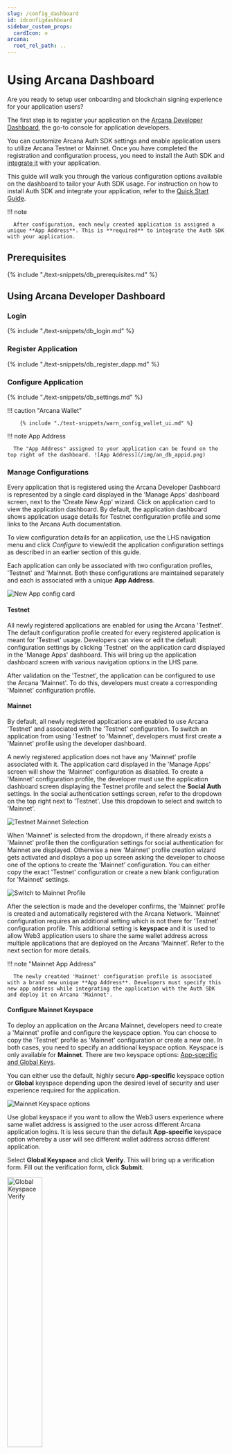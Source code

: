 ```yaml
---
slug: /config_dashboard
id: idconfigdashboard
sidebar_custom_props:
  cardIcon: ⚒️
arcana:
  root_rel_path: ..
---
```


# Using Arcana Dashboard

Are you ready to setup user onboarding and blockchain signing experience for your application users? 

The first step is to register your application on the [Arcana Developer Dashboard]({{page.meta.arcana.root_rel_path}}/concepts/dashboard.md), the go-to console for application developers. 

You can customize Arcana Auth SDK settings and enable application users to utilize Arcana Testnet or Mainnet. Once you have completed the registration and configuration process, you need to install the Auth SDK and [integrate it]({{page.meta.arcana.root_rel_path}}/howto/integrate_auth/index.md) with your application. 

This guide will walk you through the various configuration options available on the dashboard to tailor your Auth SDK usage.  For instruction on how to install Auth SDK and integrate your application, refer to the [Quick Start Guide]({{page.meta.arcana.root_rel_path}}/walletsdk/wallet_qs.md).

!!! note

      After configuration, each newly created application is assigned a unique **App Address**. This is **required** to integrate the Auth SDK with your application.

## Prerequisites

{% include "./text-snippets/db_prerequisites.md" %}

## Using Arcana Developer Dashboard

### Login

{% include "./text-snippets/db_login.md" %}

### Register Application

{% include "./text-snippets/db_register_dapp.md" %}

### Configure Application

{% include "./text-snippets/db_settings.md" %}

!!! caution "Arcana Wallet"

        {% include "./text-snippets/warn_config_wallet_ui.md" %}

!!! note App Address

      The "App Address" assigned to your application can be found on the top right of the dashboard. ![App Address](/img/an_db_appid.png)

### Manage Configurations

Every application that is registered using the Arcana Developer Dashboard is represented by a single card displayed in the 'Manage Apps' dashboard screen, next to the 'Create New App' wizard. Click on application card to view the application dashboard. By default, the application dashboard shows application usage details for Testnet configuration profile and some links to the Arcana Auth documentation. 

To view configuration details for an application, use the LHS navigation menu and click *Configure* to view/edit the application configuration settings as described in an earlier section of this guide.

Each application can only be associated with two configuration profiles, 'Testnet' and 'Mainnet. Both these configurations are maintained separately and each is associated with a unique **App Address**. 

![New App config card](/img/an_db_new_app_card.png)

#### Testnet

All newly registered applications are enabled for using the Arcana 'Testnet'. The default configuration profile created for every registered application is meant for 'Testnet' usage. Developers can view or edit the default configuration settings by clicking 'Testnet' on the application card displayed in the 'Manage Apps' dashboard. This will bring up the application dashboard screen with various navigation options in the LHS pane.

After validation on the 'Testnet', the application can be configured to use the Arcana 'Mainnet'. To do this, developers must create a corresponding 'Mainnet' configuration profile. 

#### Mainnet

By default, all newly registered applications are enabled to use Arcana 'Testnet' and associated with the 'Testnet' configuration. To switch an application from using 'Testnet' to 'Mainnet', developers must first create a 'Mainnet' profile using the developer dashboard. 

A newly registered application does not have any 'Mainnet' profile associated with it. The application card displayed in the 'Manage Apps' screen will show the 'Mainnet' configuration as disabled. To create a 'Mainnet' configuration profile, the developer must use the application dashboard screen displaying the Testnet profile and select the **Social Auth** settings. In the social authentication settings screen, refer to the dropdown on the top right next to 'Testnet'. Use this dropdown to select and switch to 'Mainnet'.

![Testnet Mainnet Selection](/img/an_db_testnet_mainnet_select.png)

When 'Mainnet' is selected from the dropdown, if there already exists a 'Mainnet' profile then the configuration settings for social authentication for Mainnet are displayed. Otherwise a new 'Mainnet' profile creation wizard gets activated and displays a pop up screen asking the developer to choose one of the options to create the 'Mainnet' configuration. You can either copy the exact 'Testnet' configuration or create a new blank configuration for 'Mainnet' settings. 

![Switch to Mainnet Profile](/img/an_db_new_mainnet_config_creation.png)

After the selection is made and the developer confirms, the 'Mainnet' profile is created and automatically registered with the Arcana Network. 'Mainnet' configuration requires an additional setting which is not there for 'Testnet' configuration profile. This additional setting is **keyspace** and it is used to allow Web3 application users to share the same wallet address across multiple applications that are deployed on the Arcana 'Mainnet'. Refer to the next section for more details.

!!! note "Mainnet App Address"

      The newly creat4ed 'Mainnet' configuration profile is associated with a brand new unique **App Address**. Developers must specify this new app address while integrating the application with the Auth SDK and deploy it on Arcana 'Mainnet'.

#### Configure Mainnet Keyspace 

To deploy an application on the Arcana Mainnet, developers need to create a 'Mainnet' profile and configure the keyspace option. You can choose to copy the 'Testnet' profile as 'Mainnet' configuration or create a new one. In both cases, you need to specify an additional keyspace option. Keyspace is only available for **Mainnet**.  There are two keyspace options: [App-specific and Global Keys]({{page.meta.arcana.root_rel_path}}/concepts/sharedkeys.md).

You can either use the default, highly secure **App-specific** keyspace option or **Global** keyspace depending upon the desired level of security and user experience required for the application. 

![Mainnet Keyspace options](/img/an_db_keyspace_options.png)

Use global keyspace if you want to allow the Web3 users experience where same wallet address is assigned to the user across different Arcana application logins. It is less secure than the default **App-specific** keyspace option whereby a user will see different wallet address across different application.

Select **Global Keyspace** and click **Verify**. This will bring up a verification form. Fill out the verification form, click **Submit**. 

<img alt="Global Keyspace Verify" src="/img/an_db_global_keysp_verify.png" width="40%" />

You can check the status of **Global Keyspace** verification by using the **Keyspace** screen. After submitting the form, you will see the status as **In Review**.

![Mainnet Global keyspace in review](/img/an_db_global_keysp_inreview.png)

The status will change to **Approved** once verification is complete. You can integrate your application with the Auth SDK but do not deploy it until the verification is complete. Otherwise users that log in before verification is complete may see different wallet addresses after the process is complete.

![Mainnet Global keyspace approved](/img/an_db_global_keysp_approved.png)

Now your application is configured to use the Arcana Mainnet. You can further edit configuration settings for Mainnet by using the LHS navigation pane and selecting **Configure**.  

![Mainnet Profile entry](/img/an_db_mainnet_profile.png)

#### Switch Profiles

There are multiple ways to switch an application from using Testnet to Mainnet. 

* To switch to 'Mainnet', use the application dashboard screen, select **Configuration >> Social Auth** in the LHS navigation pane. Refer to the dropdown next to 'Testnet' on the top RHS of the screen and choose 'Mainnet'. If there is a preexisting 'Mainnet profile, the app is automatically switched to it and you can see the social authentication settings and assigned **App Address** for the 'Mainnet' profile. Otherwise, the profile wizard gets activated and assists the developer in creating a 'Mainnet' configuration profile for the application. Once the profile is created, a new **App Address** is automatically assigned and the configuration switches to 'Mainnet'.

    ![Select Testnet or Mainnet](/img/an_db_testnet_mainnet_select.png)  

* Alternatively, if a 'Mainnet' configuration profile is already created for an application, you can also switch between Testnet/Mainnet configuration profiles by using the 'Manage Apps' dashboard screen. Simply select the application card and click on 'Testnet' or 'Mainnet'. This will bring up the application dashboard screen displaying the application dashboard for the selected configuration profile. 

    ![Switch to Testnet](/img/an_db_all_app_card.png)

!!! caution

      Depending upon whether the 'Testnet' **App Address** value or the 'Mainnet' **App Address** value is used to integrate an application with the Auth SDK, the corresponding Arcana Network is used by the application users. "Testnet" usage is not billed but if an application chooses 'Mainnet', it will be billed in the forthcoming releases.


#### Switch Applications

Developers can switch from one application configuration profile screen to another application by using the 'Manage Apps' screen and clicking on the requisite application card. 

Alternatively, you can use the LHS navigation pane in the configuration screen and click on the dropdown next to the application name in the top left. The dropdown displays a list of all the applications registered by the developer and a link to navigate to the *Manage Apps* dashboard screen. Select a different application from the drop down list and you will be switched to a different application dashboard screen. 

![Switch Application](/img/an_db_switch_application.png)

<!--

If the application entry in the drop down list is associated with 'Mainnet' settings, then by default the 'Mainnet' configuration screen for that application will be displayed. 

-->

### Monitor Usage

Developers can monitor their registered application usage statistics via the Arcana Developer Dashboard. The *Manage Apps* screen displays the account level usage metrics. Application specific usage details are available in the application dashboard screen. 

#### Account Usage Metrics

The *Manage Apps* screen displays Monthly Active Users (MAU) for the developer account. This is an aggregate score across all the applications that are registered for a dev account and configured to use the Arcana 'Mainnet'. Any application using the 'Testnet' are not billed and not included in this overall account usage statistic.

![Dashboard metrics](/img/an_db_metrics.png)

!!! caution

      The billing data is only applicable for Mainnet usage and will be made available in the forthcoming releases.

#### Usage per Application

Arcana Network maintains per application usage statistics separately for both the 'Testnet' and 'Mainnet' configuration profiles. 

In the *Manage Apps* dashboard screen, all registered applications are listed as cards. Each application card displays the 'Total Users' statistic. This refers to the total monthly active application users that are utilizing the Arcana Testnet/Mainnet. To view per application usage details, you need to select 'Testnet' or 'Mainnet' profile and look at the Application dashboard screen that displays the following user statistics: 

* Number of logged in users 

Use the 'Daily' and 'Monthly' tabs to see the respective usage statistics. 

You can use the dropdown in the top right of the application dashboard screen to select Testnet/Mainnet usage details.

![Application Usage Stats](/img/an_db_app_usage_metrics.png)

### Delete Application

To de-register an application the developers must delete the entry using the dashboard. Go to the 'Manage Apps' dashboard page that lists all the registered applications.  

![Manage Apps Dashboard](/img/an_db_manage_apps.png)

Select the application you wish to de-register and choose **Delete**.

![Delete App](/img/an_db_delete_app.png)

## Dashboard FAQ

New users can get help with Auth SDK configuration and dashboard usage by consulting the [Arcana Dashboard FAQ]({{page.meta.arcana.root_rel_path}}/faq/faq_db.md) or contacting {% include "./text-snippets/support_email_link.md" %}.
